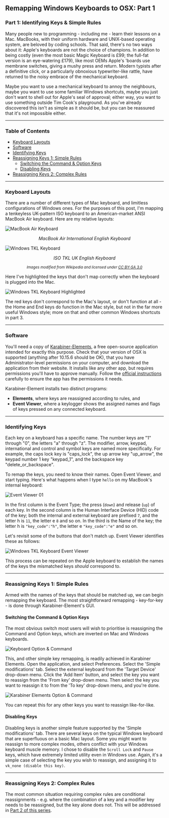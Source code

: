 ## Remapping Windows Keyboards to OSX: Part 1
### Part 1: Identifying Keys & Simple Rules

Many people new to programming - including me - learn their lessons on a Mac. MacBooks, with their uniform hardware and UNIX-based operating system, are beloved by coding schools. That said, there's no two ways about it: Apple's keyboards are not the choice of champions. In addition to being costly (even the most basic Magic Keyboard is £99; the full-fat version is an eye-watering £179), like most OEMs Apple's 'boards use membrane switches, giving a mushy press and return. Modern typists after a definitive click, or a particularly obnoxious typewriter-like rattle, have returned to the noisy embrace of the mechanical keyboard.

Maybe you want to use a mechanical keyboard to annoy the neighbours, maybe you want to use some familiar Windows shortcuts, maybe you just don't want to shell out for Apple's seal of approval; either way, you want to use something outside Tim Cook's playground. As you've already discovered this isn't as simple as it should be, but you can be reassured that it's not impossible either.

---

### Table of Contents

- [Keyboard Layouts](#keyboard-layouts)
- [Software](#software)
- [Identifying Keys](#identifying-keys)
- [Reassigning Keys 1: Simple Rules](#reassigning-keys-1--simple-rules)
  * [Switching the Command & Option Keys](#switching-the-command---option-keys)
  * [Disabling Keys](#disabling-keys)
- [Reassigning Keys 2: Complex Rules](#reassigning-keys-2--complex-rules)

---

### Keyboard Layouts

There are a number of different types of Mac keyboard, and limitless configurations of Windows ones. For the purposes of this post, I'm mapping a tenkeyless UK-pattern ISO keyboard to an American-market ANSI MacBook Air keyboard. Here are my relative layouts:

![MacBook Air Keyboard](/images/2021-08-12/wikipedia_kb_mac_us_english.svg)
<p align="center"><i>MacBook Air International English Keyboard</i></p>

![Windows TKL Keyboard](/images/2021-08-12/wikipedia_kb_windows_uk_english.svg)
<p align="center"><i>ISO TKL UK English Keyboard</i></p>

<p align="center"><small><i>Images modified from Wikipedia and licensed under <a href="https://creativecommons.org/licenses/by-sa/3.0/legalcode">CC BY-SA 3.0</a></i></small></p>

Here I've highlighted the keys that don't map correctly when the keyboard is plugged into the Mac.

![Windows TKL Keyboard Highlighted](/images/2021-08-12/wikipedia_kb_windows_uk_english_highlighted.svg)

The red keys don't correspond to the Mac's layout, or don't function at all - the Home and End keys do function in the Mac style, but not in the far more useful Windows style; more on that and other common Windows shortcuts in part 3.

---

### Software

You'll need a copy of [Karabiner-Elements](https://karabiner-elements.pqrs.org/), a free open-source application intended for exactly this purpose. Check that your version of OSX is supported (anything after 10.15.6 should be OK), that you have Administrator-level permissions on your computer, and download the application from their website. It installs like any other app, but requires permissions you'll have to approve manually. Follow the [official instructions](https://karabiner-elements.pqrs.org/docs/getting-started/installation/) carefully to ensure the app has the permissions it needs.

Karabiner-Element installs two distinct programs:
- **Elements**, where keys are reassigned according to rules, and
- **Event Viewer**, where a keylogger shows the assigned names and flags of keys pressed on any connected keyboard.

---

### Identifying Keys

Each key on a keyboard has a specific name. The number keys are "1" through "0", the letters "a" through "z". The modifier, arrow, keypad, international and control and symbol keys are named more specifically. For example, the caps lock key is "caps_lock", the up arrow key "up_arrow", the keypad number 1 key "keypad_1", and the backspace key "delete_or_backspace".

To remap the keys, you need to know their names. Open Event Viewer, and start typing. Here's what happens when I type `hello` on my MacBook's internal keyboard:

![Event Viewer 01](/images/2021-08-12/event_viewer_01.png)

In the first column is the Event Type; the press (`down`) and release (`up`) of each key. In the second column is the Human Interface Device (HID) code of the key; both the internal and external keyboard are prefixed `7`, and the letter h is `11`, the letter e `8` and so on. In the third is the Name of the key; the letter h is `"key_code":"h"`, the letter e `"key_code":"e"` and so on.

Let's revisit some of the buttons that don't match up. Event Viewer identifies these as follows:

![Windows TKL Keyboard Event Viewer](/images/2021-08-12/wikipedia_kb_windows_uk_english_highlighted_event_viewer.svg)

This process can be repeated on the Apple keyboard to establish the names of the keys the mismatched keys *should* correspond to.

---

### Reassigning Keys 1: Simple Rules

Armed with the names of the keys that should be matched up, we can begin remapping the keyboard. The most straightforward remapping - key-for-key - is done through Karabiner-Element's GUI.

#### Switching the Command & Option Keys

The most obvious switch most users will wish to prioritise is reassigning the Command and Option keys, which are inverted on Mac and Windows keyboards.

![Keyboard Option & Command](/images/2021-08-12/wikipedia_kb_command_and_option.svg)

This, and other simple key remapping, is readily achieved in Karabiner Elements. Open the application, and select Preferences. Select the 'Simple modifications' tab. Select the external keyboard from the 'Target Device' drop-down menu. Click the 'Add Item' button, and select the key you want to reassign from the 'From key' drop-down menu. Then select the key you want to reassign it to from the 'To key' drop-down menu, and you're done.

![Karabiner Elements Option & Command](/images/2021-08-12/karabiner_elements_01.png)

You can repeat this for any other keys you want to reassign like-for-like.

#### Disabling Keys

Disabling keys is another simple feature supported by the 'Simple modifications' tab. There are several keys on the typical Windows keyboard that are superfluous on a basic Mac layout. Some you might want to reassign to more complex modes, others conflict with your Windows keyboard muscle memory. I chose to disable the `Scroll Lock` and `Pause` keys, which have extremely limited utility even in Windows use. Again, it's a simple case of selecting the key you wish to reassign, and assigning it to `vk_none (disable this key)`.

---

### Reassigning Keys 2: Complex Rules

The most common situation requiring complex rules are conditional reassignments - e.g. where the combination of a key and a modifier key needs to be reassigned, but the key alone does not. This will be addressed in [Part 2 of this series](/_posts/2021-08-12-mapping-keyboards-to-osx-part-one.html).
